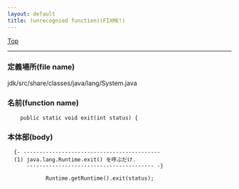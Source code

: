 ```yaml
---
layout: default
title: (unrecognied function)(FIXME!)
---
```

[Top](../index.html)

--- 
### 定義場所(file name)
jdk/src/share/classes/java/lang/System.java

### 名前(function name)
```
    public static void exit(int status) {
```

### 本体部(body)
```
  {- -------------------------------------------
  (1) java.lang.Runtime.exit() を呼ぶだけ.
      ---------------------------------------- -}

	        Runtime.getRuntime().exit(status);
	
```


